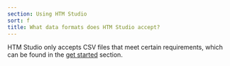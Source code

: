 ```yaml
---
section: Using HTM Studio
sort: f
title: What data formats does HTM Studio accept?
---
```


HTM Studio only accepts CSV files that meet certain requirements, which can be
found in the [get started](/machine-intelligence-technology/htm-studio/#start) section.
